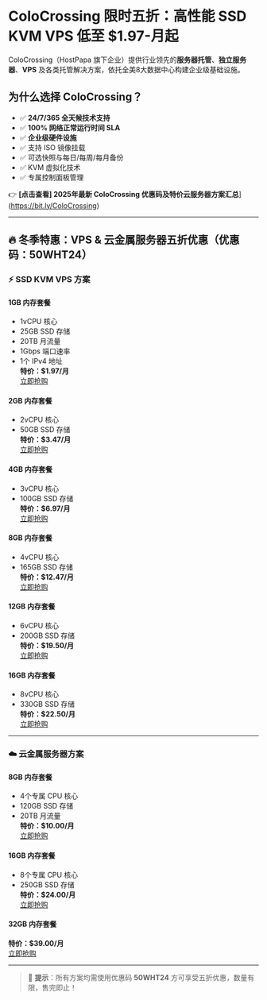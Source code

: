 # ColoCrossing 限时五折：高性能 SSD KVM VPS 低至 $1.97-月起

ColoCrossing（HostPapa 旗下企业）提供行业领先的**服务器托管**、**独立服务器**、**VPS** 及各类托管解决方案，依托全美8大数据中心构建企业级基础设施。

## 为什么选择 ColoCrossing？

- ✅ **24/7/365 全天候技术支持**
- ✅ **100% 网络正常运行时间 SLA**
- ✅ **企业级硬件设施**
- ✅ 支持 ISO 镜像挂载
- ✅ 可选快照与每日/每周/每月备份
- ✅ KVM 虚拟化技术
- ✅ 专属控制面板管理

👉 **[点击查看] 2025年最新 ColoCrossing 优惠码及特价云服务器方案汇总**](https://bit.ly/ColoCrossing)

---

## 🔥 冬季特惠：VPS & 云金属服务器五折优惠（优惠码：50WHT24）

### ⚡ SSD KVM VPS 方案

#### 1GB 内存套餐
- 1vCPU 核心
- 25GB SSD 存储
- 20TB 月流量
- 1Gbps 端口速率
- 1个 IPv4 地址  
**特价：$1.97/月**  
[立即抢购](https://bit.ly/ColoCrossing)

#### 2GB 内存套餐
- 2vCPU 核心
- 50GB SSD 存储  
**特价：$3.47/月**  
[立即抢购](https://bit.ly/ColoCrossing)

#### 4GB 内存套餐
- 3vCPU 核心
- 100GB SSD 存储  
**特价：$6.97/月**  
[立即抢购](https://bit.ly/ColoCrossing)

#### 8GB 内存套餐
- 4vCPU 核心
- 165GB SSD 存储  
**特价：$12.47/月**  
[立即抢购](https://bit.ly/ColoCrossing)

#### 12GB 内存套餐
- 6vCPU 核心
- 200GB SSD 存储  
**特价：$19.50/月**  
[立即抢购](https://bit.ly/ColoCrossing)

#### 16GB 内存套餐
- 8vCPU 核心
- 330GB SSD 存储  
**特价：$22.50/月**  
[立即抢购](https://bit.ly/ColoCrossing)

---

### ☁️ 云金属服务器方案

#### 8GB 内存套餐
- 4个专属 CPU 核心
- 120GB SSD 存储
- 20TB 月流量  
**特价：$10.00/月**  
[立即抢购](https://bit.ly/ColoCrossing)

#### 16GB 内存套餐
- 8个专属 CPU 核心
- 250GB SSD 存储  
**特价：$24.00/月**  
[立即抢购](https://bit.ly/ColoCrossing)

#### 32GB 内存套餐  
**特价：$39.00/月**  
[立即抢购](https://bit.ly/ColoCrossing)

---

> 📢 **提示**：所有方案均需使用优惠码 **50WHT24** 方可享受五折优惠，数量有限，售完即止！